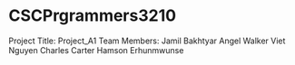 # CSCPrgrammers3210
Project Title: Project_A1
Team Members:
  Jamil Bakhtyar
  Angel Walker
  Viet Nguyen
  Charles Carter
  Hamson Erhunmwunse
